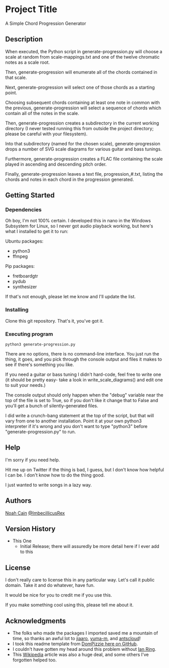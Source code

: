 # Project Title

A Simple Chord Progression Generator

## Description

When executed, the Python script in generate-progression.py will choose a scale at random from scale-mappings.txt and one of the twelve chromatic notes as a scale root.

Then, generate-progression will enumerate all of the chords contained in that scale.

Next, generate-progression will select one of those chords as a starting point.

Choosing subsequent chords containing at least one note in common with the previous, generate-progression will select a sequence of chords which contain all of the notes in the scale.

Then, generate-progression creates a subdirectory in the current working directory (I never tested running this from outside the project directory; please be careful with your filesystem).

Into that subdirectory (named for the chosen scale), generate-progression drops a number of SVG scale diagrams for various guitar and bass tunings.

Furthermore, generate-progression creates a FLAC file containing the scale played in ascending and descending pitch order.

Finally, generate-progression leaves a text file, progression_#.txt, listing the chords and notes in each chord in the progression generated.

## Getting Started

### Dependencies

Oh boy, I'm not 100% certain. I developed this in nano in the Windows Subsystem for Linux, so I never got audio playback working, but here's what I installed to get it to run:

Ubuntu packages:
* python3
* ffmpeg

Pip packages:
* fretboardgtr
* pydub
* synthesizer

If that's not enough, please let me know and I'll update the list.

### Installing

Clone this git repository.
That's it, you've got it.

### Executing program

```
python3 generate-progression.py
```

There are no options, there is no command-line interface. You just run the thing, it goes, and you pick through the console output and files it makes to see if there's something you like.

If you need a guitar or bass tuning I didn't hard-code, feel free to write one (it should be pretty easy- take a look in write_scale_diagrams() and edit one to suit your needs.)

The console output should only happen when the "debug" variable near the top of the file is set to True, so if you don't like it change that to False and you'll get a bunch of silently-generated files.

I did write a crunch-bang statement at the top of the script, but that will vary from one to another installation. Point it at your own python3 interpreter if it's wrong and you don't want to type "python3" before "generate-progression.py" to run.

## Help

I'm sorry if you need help.

Hit me up on Twitter if the thing is bad, I guess, but I don't know how helpful I can be. I don't know how to do the thing good.

I just wanted to write songs in a lazy way.

## Authors

[Noah Cain](https://github.com/ncain) [@ImbecillicusRex](https://twitter.com/ImbecillicusRex)

## Version History

* This One
    * Initial Release; there will assuredly be more detail here if I ever add to this

## License

I don't really care to license this in any particular way. Let's call it public domain. Take it and do whatever, have fun.

It would be nice for you to credit me if you use this.

If you make something cool using this, please tell me about it.

## Acknowledgments


* The folks who made the packages I imported saved me a mountain of time, so thanks an awful lot to [jiaaro](https://github.com/jiaaro), [yuma-m](https://github.com/yuma-m), and [antscloud](https://github.com/antscloud)!
* I took this readme template from [DomPizzie here on GitHub](https://gist.github.com/DomPizzie/7a5ff55ffa9081f2de27c315f5018afc).
* I couldn't have gotten my head around this problem without [Ian Ring](https://ianring.com/musictheory/scales/).
* This [Wikipedia](https://en.wikipedia.org/wiki/List_of_chords) article was also a huge deal, and some others I've forgotten helped too.
